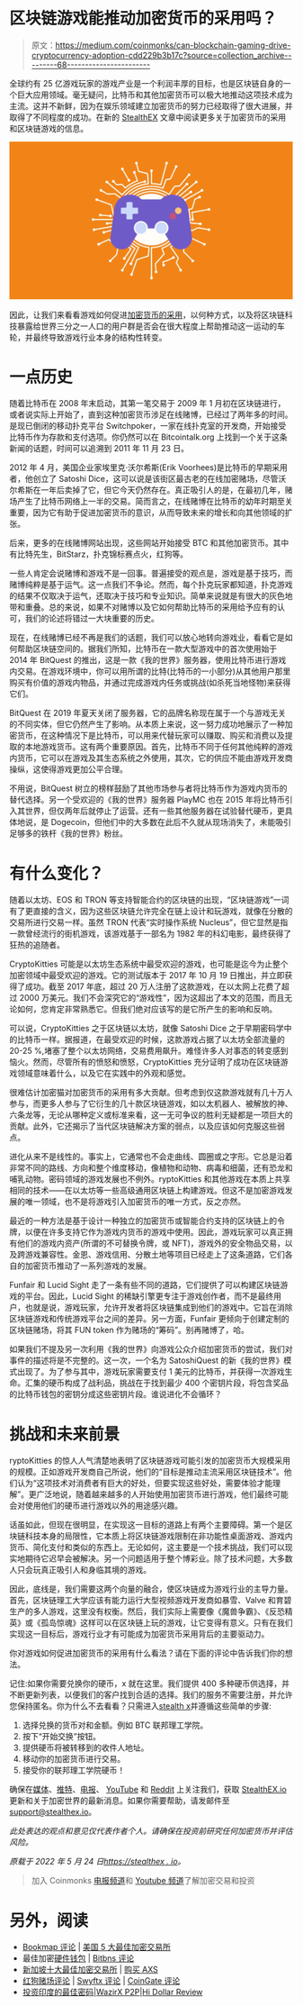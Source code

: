 # 区块链游戏能推动加密货币的采用吗？

> 原文：<https://medium.com/coinmonks/can-blockchain-gaming-drive-cryptocurrency-adoption-cdd229b3b17c?source=collection_archive---------68----------------------->

全球约有 25 亿游戏玩家的游戏产业是一个利润丰厚的目标，也是区块链自身的一个巨大应用领域。毫无疑问，比特币和其他加密货币可以极大地推动这项技术成为主流。这并不新鲜，因为在娱乐领域建立加密货币的努力已经取得了很大进展，并取得了不同程度的成功。在新的 [StealthEX](https://stealthex.io/) 文章中阅读更多关于加密货币的采用和区块链游戏的信息。

![](img/3c4b4bbfb879050975ae7d80d481113f.png)

因此，让我们来看看游戏如何促进[加密货币的采用](https://stealthex.io/blog/2020/07/07/bitcoins-mainstream-adoption/)，以何种方式，以及将区块链科技暴露给世界三分之一人口的用户群是否会在很大程度上帮助推动这一运动的车轮，并最终导致游戏行业本身的结构性转变。

# 一点历史

随着比特币在 2008 年末启动，其第一笔交易于 2009 年 1 月初在区块链进行，或者说实际上开始了，直到这种加密货币涉足在线赌博，已经过了两年多的时间。是现已倒闭的移动扑克平台 Switchpoker，一家在线扑克室的开发商，开始接受比特币作为存款和支付选项。你仍然可以在 Bitcointalk.org 上找到一个关于这条新闻的话题，时间可以追溯到 2011 年 11 月 23 日。

2012 年 4 月，美国企业家埃里克·沃尔希斯(Erik Voorhees)是比特币的早期采用者，他创立了 Satoshi Dice，这可以说是该街区最古老的在线加密赌场，尽管沃尔希斯在一年后卖掉了它，但它今天仍然存在。真正吸引人的是，在最初几年，赌场产生了比特币网络上一半的交易。简而言之，在线赌博在比特币的幼年时期至关重要，因为它有助于促进加密货币的意识，从而导致未来的增长和向其他领域的扩张。

后来，更多的在线赌博网站出现，这些网站开始接受 BTC 和其他加密货币。其中有比特先生，BitStarz，扑克锦标赛点火，红狗等。

一些人肯定会说赌博和游戏不是一回事。普遍接受的观点是，游戏是基于技巧，而赌博纯粹是基于运气。这一点我们不争论。然而，每个扑克玩家都知道，扑克游戏的结果不仅取决于运气，还取决于技巧和专业知识。简单来说就是有很大的灰色地带和重叠。总的来说，如果不对赌博以及它如何帮助比特币的采用给予应有的认可，我们的论述将错过一大块重要的历史。

现在，在线赌博已经不再是我们的话题，我们可以放心地转向游戏业，看看它是如何帮助区块链空间的。据我们所知，比特币在一款大型游戏中的首次使用始于 2014 年 BitQuest 的推出，这是一款《我的世界》服务器，使用比特币进行游戏内交易。在游戏环境中，你可以用所谓的比特(比特币的一小部分)从其他用户那里购买有价值的游戏内物品，并通过完成游戏内任务或挑战(如杀死当地怪物)来获得它们。

BitQuest 在 2019 年夏天关闭了服务器，它的品牌名称现在属于一个与游戏无关的不同实体，但它仍然产生了影响。从本质上来说，这一努力成功地展示了一种加密货币，在这种情况下是比特币，可以用来代替玩家可以赚取、购买和消费以及提取的本地游戏货币。这有两个重要原因。首先，比特币不同于任何其他纯粹的游戏内货币，它可以在游戏及其生态系统之外使用，其次，它的供应不能由游戏开发商操纵，这使得游戏更加公平合理。

不用说，BitQuest 树立的榜样鼓励了其他市场参与者将比特币作为游戏内货币的替代选择。另一个受欢迎的《我的世界》服务器 PlayMC 也在 2015 年将比特币引入其世界，但仅两年后就停止了运营。还有一些其他服务器在试验替代硬币，更具体地说，是 Dogecoin，但他们中的大多数在此后不久就从现场消失了，未能吸引足够多的铁杆《我的世界》粉丝。

# 有什么变化？

随着以太坊、EOS 和 TRON 等支持智能合约的区块链的出现，“区块链游戏”一词有了更直接的含义，因为这些区块链允许完全在链上设计和玩游戏，就像在分散的交易所进行交易一样。虽然 TRON 代表“实时操作系统 Nucleus”，但它显然是指一款曾经流行的街机游戏，该游戏基于一部名为 1982 年的科幻电影，最终获得了狂热的追随者。

CryptoKitties 可能是以太坊生态系统中最受欢迎的游戏，也可能是迄今为止整个加密领域中最受欢迎的游戏。它的测试版本于 2017 年 10 月 19 日推出，并立即获得了成功。截至 2017 年底，超过 20 万人注册了这款游戏，在以太网上花费了超过 2000 万美元。我们不会深究它的“游戏性”，因为这超出了本文的范围，而且无论如何，您肯定非常熟悉它。但我们绝对应该写的是它所产生的影响和反响。

可以说，CryptoKitties 之于区块链以太坊，就像 Satoshi Dice 之于早期密码学中的比特币一样。据报道，在最受欢迎的时候，这款游戏占据了以太坊全部流量的 20-25 %,堵塞了整个以太坊网络，交易费用飙升。难怪许多人对事态的转变感到恼火。然而，尽管所有的愤怒和愤怒，CryptoKitties 充分证明了成功在区块链游戏领域意味着什么，以及它在实践中的外观和感觉。

很难估计加密猫对加密货币的采用有多大贡献。但考虑到仅这款游戏就有几十万人参与，而更多人参与了它衍生的几十款区块链游戏，如以太机器人、被解放的神、六条龙等，无论从哪种定义或标准来看，这一无可争议的胜利无疑都是一项巨大的贡献。此外，它还揭示了当代区块链解决方案的弱点，以及应该如何克服这些弱点。

进化从来不是线性的。事实上，它通常也不会走曲线、圆圈或之字形。它总是沿着非常不同的路线、方向和整个维度移动，像植物和动物、病毒和细菌，还有恐龙和哺乳动物。密码领域的游戏发展也不例外。ryptoKitties 和其他游戏在本质上共享相同的技术——在以太坊等一些高级通用区块链上构建游戏。但这不是加密游戏发展的唯一领域，也不是将游戏引入加密货币的唯一方式，反之亦然。

最近的一种方法是基于设计一种独立的加密货币或智能合约支持的区块链上的令牌，以便在许多支持它作为游戏内货币的游戏中使用。因此，游戏玩家可以真正拥有他们的游戏内资产(所谓的不可替换令牌，或 NFT)，游戏外的安全物品交易，以及跨游戏兼容性。金恩、游戏信用、分散土地等项目已经走上了这条道路，它们各自的加密货币推动了一系列游戏的发展。

Funfair 和 Lucid Sight 走了一条有些不同的道路，它们提供了可以构建区块链游戏的平台。因此，Lucid Sight 的稀缺引擎更专注于游戏创作者，而不是最终用户，也就是说，游戏玩家，允许开发者将区块链集成到他们的游戏中。它旨在消除区块链游戏和传统游戏平台之间的差异。另一方面，Funfair 更倾向于创建定制的区块链赌场，将其 FUN token 作为赌场的“筹码”。别再赌博了，哈。

如果我们不提及另一次利用《我的世界》向游戏公众介绍加密货币的尝试，我们对事件的描述将是不完整的。这一次，一个名为 SatoshiQuest 的新《我的世界》模式出现了。为了参与其中，游戏玩家需要支付 1 美元的比特币，并获得一次游戏生命。汇集的硬币构成了战利品，挑战在于找到最少 400 个密钥片段，将包含奖品的比特币钱包的密钥分成这些密钥片段。谁说进化不会循环？

# 挑战和未来前景

ryptoKitties 的惊人人气清楚地表明了区块链游戏可能引发的加密货币大规模采用的规模。正如游戏开发商自己所说，他们的“目标是推动主流采用区块链技术”。他们认为“这项技术对消费者有巨大的好处，但要实现这些好处，需要体验才能理解”。更广泛地说，随着越来越多的人开始使用加密货币进行游戏，他们最终可能会对使用他们的硬币进行游戏以外的用途感兴趣。

话虽如此，但现在很明显，在实现这一目标的道路上有两个主要障碍。第一个是区块链科技本身的局限性，它本质上将区块链游戏限制在非功能性桌面游戏、游戏内货币、简化支付和类似的东西上。无论如何，这主要是一个技术挑战，我们可以现实地期待它迟早会被解决。另一个问题适用于整个博彩业。除了技术问题，大多数人只会玩真正吸引人和身临其境的游戏。

因此，底线是，我们需要这两个向量的融合，使区块链成为游戏行业的主导力量。首先，区块链理工大学应该有能力运行大型视频游戏开发商如暴雪、Valve 和育碧生产的多人游戏，这里没有权衡。然后，我们实际上需要像《魔兽争霸》、《反恐精英》或《孤岛惊魂》这样可以在区块链上玩的游戏，让它变得有意义。只有在我们实现这一目标后，游戏行业才有可能成为加密货币采用背后的主要驱动力。

你对游戏如何促进加密货币的采用有什么看法？请在下面的评论中告诉我们你的想法。

记住:如果你需要兑换你的硬币，x 就在这里。我们提供 400 多种硬币供选择，并不断更新列表，以便我们的客户找到合适的选择。我们的服务不需要注册，并允许您保持匿名。你为什么不去看看？只需进入[stealth x](https://stealthex.io/)并遵循这些简单的步骤:

1.  选择兑换的货币对和金额。例如 BTC 联邦理工学院。
2.  按下“开始交换”按钮。
3.  提供硬币将被转移到的收件人地址。
4.  移动你的加密货币进行交易。
5.  接受你的联邦理工学院硬币！

确保在[媒体](https://stealthex-io.medium.com/)、[推特](https://twitter.com/Stealthex_io)、[电报](https://t.me/StealthEX)、 [YouTube](https://www.youtube.com/channel/UCeES_XBesX76ge7xf1meuSw) 和 [Reddit](https://www.reddit.com/user/Stealthex_io) 上关注我们，获取 [StealthEX.io](https://stealthex.io/) 更新和关于加密世界的最新消息。如果你需要帮助，请发邮件至 support@stealthex.io。

*此处表达的观点和意见仅代表作者个人。请确保在投资前研究任何加密货币并评估风险。*

*原载于 2022 年 5 月 24 日*[*https://stealthex . io*](https://stealthex.io/blog/2020/09/22/can-blockchain-gaming-drive-cryptocurrency-adoption/)*。*

> 加入 Coinmonks [电报频道](https://t.me/coincodecap)和 [Youtube 频道](https://www.youtube.com/c/coinmonks/videos)了解加密交易和投资

# 另外，阅读

*   [Bookmap 评论](https://coincodecap.com/bookmap-review-2021-best-trading-software) | [美国 5 大最佳加密交易所](https://coincodecap.com/crypto-exchange-usa)
*   最佳加密[硬件钱包](/coinmonks/hardware-wallets-dfa1211730c6) | [Bitbns 评论](/coinmonks/bitbns-review-38256a07e161)
*   [新加坡十大最佳加密交易所](https://coincodecap.com/crypto-exchange-in-singapore) | [购买 AXS](https://coincodecap.com/buy-axs-token)
*   [红狗赌场评论](https://coincodecap.com/red-dog-casino-review) | [Swyftx 评论](https://coincodecap.com/swyftx-review) | [CoinGate 评论](https://coincodecap.com/coingate-review)
*   [投资印度的最佳密码](https://coincodecap.com/best-crypto-to-invest-in-india-in-2021)|[WazirX P2P](https://coincodecap.com/wazirx-p2p)|[Hi Dollar Review](https://coincodecap.com/hi-dollar-review)